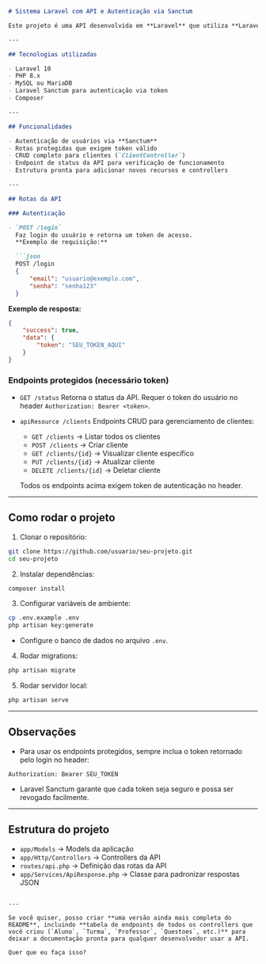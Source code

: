 ````markdown
# Sistema Laravel com API e Autenticação via Sanctum

Este projeto é uma API desenvolvida em **Laravel** que utiliza **Laravel Sanctum** para autenticação de usuários. O sistema inclui gerenciamento de clientes e endpoints protegidos que requerem autenticação via token.

---

## Tecnologias utilizadas

- Laravel 10
- PHP 8.x
- MySQL ou MariaDB
- Laravel Sanctum para autenticação via token
- Composer

---

## Funcionalidades

- Autenticação de usuários via **Sanctum**
- Rotas protegidas que exigem token válido
- CRUD completo para clientes (`ClientController`)
- Endpoint de status da API para verificação de funcionamento
- Estrutura pronta para adicionar novos recursos e controllers

---

## Rotas da API

### Autenticação

- `POST /login`  
  Faz login do usuário e retorna um token de acesso.  
  **Exemplo de requisição:**

  ```json
  POST /login
  {
      "email": "usuario@exemplo.com",
      "senha": "senha123"
  }
````

**Exemplo de resposta:**

```json
{
    "success": true,
    "data": {
        "token": "SEU_TOKEN_AQUI"
    }
}
```

### Endpoints protegidos (necessário token)

* `GET /status`
  Retorna o status da API.
  Requer o token do usuário no header `Authorization: Bearer <token>`.

* `apiResource /clients`
  Endpoints CRUD para gerenciamento de clientes:

  * `GET /clients` → Listar todos os clientes
  * `POST /clients` → Criar cliente
  * `GET /clients/{id}` → Visualizar cliente específico
  * `PUT /clients/{id}` → Atualizar cliente
  * `DELETE /clients/{id}` → Deletar cliente

  Todos os endpoints acima exigem token de autenticação no header.

---

## Como rodar o projeto

1. Clonar o repositório:

```bash
git clone https://github.com/usuario/seu-projeto.git
cd seu-projeto
```

2. Instalar dependências:

```bash
composer install
```

3. Configurar variáveis de ambiente:

```bash
cp .env.example .env
php artisan key:generate
```

* Configure o banco de dados no arquivo `.env`.

4. Rodar migrations:

```bash
php artisan migrate
```

5. Rodar servidor local:

```bash
php artisan serve
```

---

## Observações

* Para usar os endpoints protegidos, sempre inclua o token retornado pelo login no header:

```
Authorization: Bearer SEU_TOKEN
```

* Laravel Sanctum garante que cada token seja seguro e possa ser revogado facilmente.

---

## Estrutura do projeto

* `app/Models` → Models da aplicação
* `app/Http/Controllers` → Controllers da API
* `routes/api.php` → Definição das rotas da API
* `app/Services/ApiResponse.php` → Classe para padronizar respostas JSON

```

---

Se você quiser, posso criar **uma versão ainda mais completa do README**, incluindo **tabela de endpoints de todos os controllers que você criou (`Aluno`, `Turma`, `Professor`, `Questoes`, etc.)** para deixar a documentação pronta para qualquer desenvolvedor usar a API.  

Quer que eu faça isso?
```
